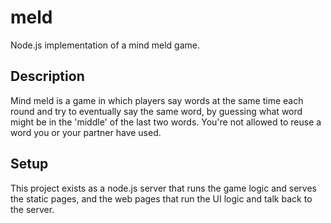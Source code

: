 meld
====

Node.js implementation of a mind meld game.

Description
-----------
Mind meld is a game in which players say words at the same time each round and try to eventually 
say the same word, by guessing what word might be in the 'middle' of the last two words. You're
not allowed to reuse a word you or your partner have used.

Setup
-----
This project exists as a node.js server that runs the game logic and serves the static pages, and
the web pages that run the UI logic and talk back to the server.